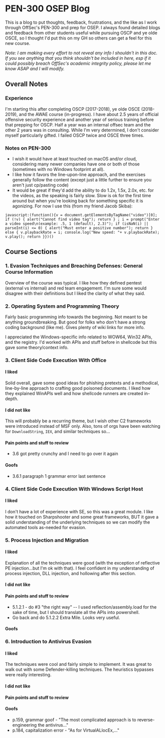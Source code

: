 # PEN-300 OSEP Blog
This is a blog to put thoughts, feedback, frustrations, and the like as I work through OffSec's PEN-300 and prep for OSEP. I always found detailed blogs and feedback from other students useful while pursuing OSCP and ye olde OSCE, so I thought I'd put this on my GH so others can get a feel for this new course.

*Note: I am making every effort to not reveal any info I shouldn't in this doc. If you see anything that you think shouldn't be included in here, esp if it could possibly breach OffSec's academic integrity policy, please let me know ASAP and I will modify.*

## Overall Notes
### Experience
I'm starting this after completing OSCP (2017-2018), ye olde OSCE (2018-2019), and the AWAE course (in-progress). I have about 2.5 years of official offensive security experience and another year of serious training before that prepping for OSCP. Half a year was an internal offsec team and the other 2 years was in consulting. While I'm very determined, I don't consider myself particularly gifted. I failed OSCP twice and OSCE three times.

### Notes on PEN-300
- I wish it would have at least touched on macOS and/or cloud, considering many newer companies have one or both of those (sometimes with no Windows footprint at all).
- I like how it favors the line-upon-line approach, and the exercises generally follow the content (except just a little further to ensure you aren't just cp/pasting code)
- It would be great if they'd add the ability to do 1.2x, 1.5x, 2.0x, etc. for the videos, as the speaking is fairly slow. Slow is ok for the first time around but when you're looking back for something specific it is agonizing. For now I use this (from my friend Jacob Skiba):
```
javascript:(function(){v = document.getElementsByTagName("video")[0]; if (!v) { alert("Cannot find video tag"); return } ; i = prompt("Enter a video speed\n(example: .5, 1 (default), 2.3)"); if (isNaN(i) || parseInt(i) <= 0) { alert("Must enter a positive number"); return } else { v.playbackRate = i; console.log("New speed: "+ v.playbackRate); v.play(); return }})()
```

## Course Sections
### 1. Evasion Techniques and Breaching Defenses: General Course Information
Overview of the course was typical. I like how they defined pentest (external vs internal) and red team engagement. I'm sure some would disagree with their definitions but I liked the clarity of what they said.

### 2. Operating System and Programming Theory
Fairly basic programming info towards the beginning. Not meant to be anything groundbreaking. But good for folks who don't have a strong coding background (like me). Gives plenty of wiki links for more info.

I appreciated the Windows-specific info related to WOW64, Win32 APIs, and the registry. I'd worked with APIs and stuff before in shellcode but this gave some theory/context info.

### 3. Client Side Code Execution With Office
#### I liked
Solid overall, gave some good ideas for phishing pretexts and a methodical, line-by-line approach to crafting good poisoned documents. I liked how they explained WinAPIs well and how shellcode runners are created in-depth.

#### I did not like
This will probably be a recurring theme, but I wish other C2 frameworks were introduced instead of MSF only. Also, tons of orgs have been watching for `DownloadString`, `IEX`, and similar techniques so...

#### Pain points and stuff to review
- 3.6 got pretty crunchy and I need to go over it again

#### Goofs
- 3.6.1 paragraph 1 grammar error last sentence

### 4. Client Side Code Execution With Windows Script Host
#### I liked
I don't have a lot of experience with SE, so this was a great module. I like how it touched on Sharpshooter and some great frameworks, BUT it gave a solid understanding of the underlying techniques so we can modify the automated tools as-needed for evasion.

### 5. Process Injection and Migration
#### I liked
Explanation of all the techniques were good (with the exception of reflective PE injection...but I'm ok with that). I feel confident in my understanding of process injection, DLL injection, and hollowing after this section.

#### I did not like

#### Pain points and stuff to review
- 5.1.2.1 - do #3 "the right way" -- I used reflection/assembly.load for the sake of time, but I should translate all the APIs into powershell.
- Go back and do 5.1.2.2 Extra Mile. Looks very useful.

#### Goofs

### 6. Introduction to Antivirus Evasion
#### I liked
The techniques were cool and fairly simple to implement. It was great to walk out with some Defender-killing techniques. The heuristics bypasses were really interesting.

#### I did not like

#### Pain points and stuff to review

#### Goofs
- p.159, grammar goof - "The most complicated approach is to reverse-engineering the antivirus..."
- p.184, capitalization error - "As for VirtualALlocEx,..."

